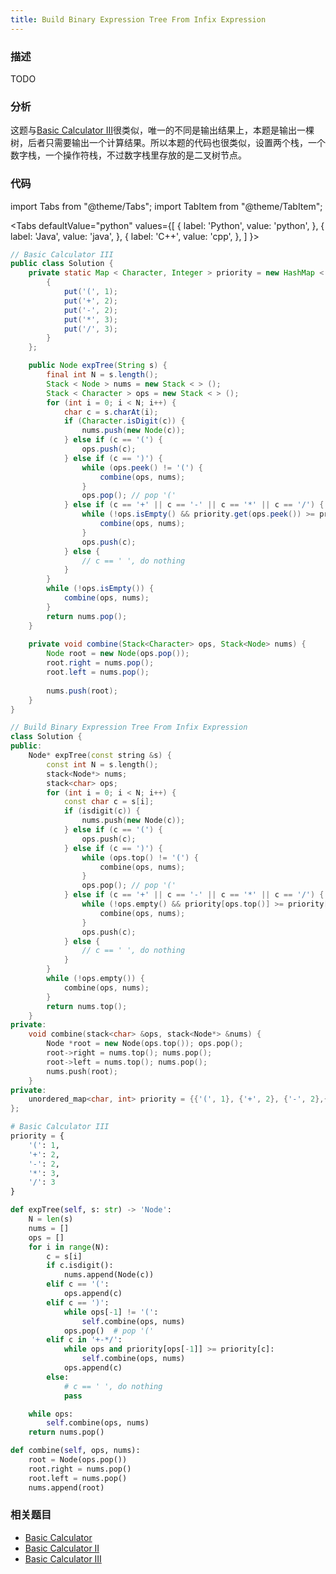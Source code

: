 ```yaml
---
title: Build Binary Expression Tree From Infix Expression
---
```


### 描述

TODO

### 分析

这题与[Basic Calculator III](basic-calculator-iii.md)很类似，唯一的不同是输出结果上，本题是输出一棵树，后者只需要输出一个计算结果。所以本题的代码也很类似，设置两个栈，一个数字栈，一个操作符栈，不过数字栈里存放的是二叉树节点。

### 代码

import Tabs from "@theme/Tabs";
import TabItem from "@theme/TabItem";

<Tabs
defaultValue="python"
values={[
{ label: 'Python', value: 'python', },
{ label: 'Java', value: 'java', },
{ label: 'C++', value: 'cpp', },
]
}>
<TabItem value="java">

```java
// Basic Calculator III
public class Solution {
    private static Map < Character, Integer > priority = new HashMap < > () {
        {
            put('(', 1);
            put('+', 2);
            put('-', 2);
            put('*', 3);
            put('/', 3);
        }
    };

    public Node expTree(String s) {
        final int N = s.length();
        Stack < Node > nums = new Stack < > ();
        Stack < Character > ops = new Stack < > ();
        for (int i = 0; i < N; i++) {
            char c = s.charAt(i);
            if (Character.isDigit(c)) {
                nums.push(new Node(c));
            } else if (c == '(') {
                ops.push(c);
            } else if (c == ')') {
                while (ops.peek() != '(') {
                    combine(ops, nums);
                }
                ops.pop(); // pop '('
            } else if (c == '+' || c == '-' || c == '*' || c == '/') {
                while (!ops.isEmpty() && priority.get(ops.peek()) >= priority.get(c)) {
                    combine(ops, nums);
                }
                ops.push(c);
            } else {
                // c == ' ', do nothing
            }
        }
        while (!ops.isEmpty()) {
            combine(ops, nums);
        }
        return nums.pop();
    }
    
    private void combine(Stack<Character> ops, Stack<Node> nums) {
        Node root = new Node(ops.pop());
        root.right = nums.pop();
        root.left = nums.pop();
    
        nums.push(root);
    }
}
```

</TabItem>
<TabItem value="cpp">

```cpp
// Build Binary Expression Tree From Infix Expression
class Solution {
public:
    Node* expTree(const string &s) {
        const int N = s.length();
        stack<Node*> nums;
        stack<char> ops;
        for (int i = 0; i < N; i++) {
            const char c = s[i];
            if (isdigit(c)) {
                nums.push(new Node(c));
            } else if (c == '(') {
                ops.push(c);
            } else if (c == ')') {
                while (ops.top() != '(') {
                    combine(ops, nums);
                }
                ops.pop(); // pop '('
            } else if (c == '+' || c == '-' || c == '*' || c == '/') {
                while (!ops.empty() && priority[ops.top()] >= priority[c]) {
                    combine(ops, nums);
                }
                ops.push(c);
            } else {
                // c == ' ', do nothing
            }
        }
        while (!ops.empty()) {
            combine(ops, nums);
        }
        return nums.top();
    }
private:
    void combine(stack<char> &ops, stack<Node*> &nums) {
        Node *root = new Node(ops.top()); ops.pop();
        root->right = nums.top(); nums.pop();
        root->left = nums.top(); nums.pop();
        nums.push(root);
    }
private:
    unordered_map<char, int> priority = {{'(', 1}, {'+', 2}, {'-', 2},{'*', 3}, {'/', 3}};
};
```

</TabItem>

<TabItem value="python">

```python
# Basic Calculator III
priority = {
    '(': 1,
    '+': 2,
    '-': 2,
    '*': 3,
    '/': 3
}

def expTree(self, s: str) -> 'Node':
    N = len(s)
    nums = []
    ops = []
    for i in range(N):
        c = s[i]
        if c.isdigit():
            nums.append(Node(c))
        elif c == '(':
            ops.append(c)
        elif c == ')':
            while ops[-1] != '(':
                self.combine(ops, nums)
            ops.pop()  # pop '('
        elif c in '+-*/':
            while ops and priority[ops[-1]] >= priority[c]:
                self.combine(ops, nums)
            ops.append(c)
        else:
            # c == ' ', do nothing
            pass

    while ops:
        self.combine(ops, nums)
    return nums.pop()

def combine(self, ops, nums):
    root = Node(ops.pop())
    root.right = nums.pop()
    root.left = nums.pop()
    nums.append(root)
```

</TabItem>
</Tabs>

### 相关题目

- [Basic Calculator](basic-calculator.md)
- [Basic Calculator II](basic-calculator-ii.md)
- [Basic Calculator III](basic-calculator-iii.md)
